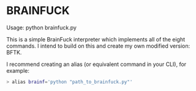 # BRAINFUCK

Usage: python brainfuck.py <filename>

This is a simple BrainFuck interpreter which implements all of the eight commands. 
I intend to build on this and create my own modified version: BFTK.

I recommend creating an alias (or equivalent command in your CLI), for example:
```bash
> alias brainf='python "path_to_brainfuck.py"'
```
